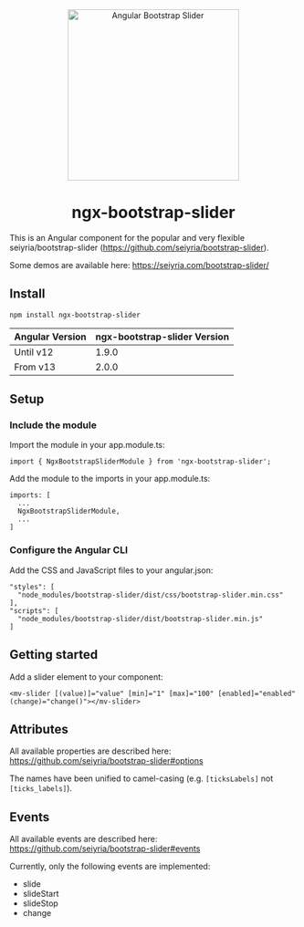 <div align="center">
  <img src="https://raw.githubusercontent.com/moritzvieli/ngx-bootstrap-slider/master/misc/documentation-assets/examples.png" width="300" alt="Angular Bootstrap Slider">
  <br>
  <h1>ngx-bootstrap-slider</h1>
</div>

This is an Angular component for the popular and very flexible seiyria/bootstrap-slider (https://github.com/seiyria/bootstrap-slider).

Some demos are available here: https://seiyria.com/bootstrap-slider/

## Install

```
npm install ngx-bootstrap-slider
```

| Angular Version | ngx-bootstrap-slider Version |
| --------------- | ---------------------------- |
| Until v12       | 1.9.0                        |
| From v13        | 2.0.0                        |

## Setup

### Include the module

Import the module in your app.module.ts:

```
import { NgxBootstrapSliderModule } from 'ngx-bootstrap-slider';
```

Add the module to the imports in your app.module.ts:

```
imports: [
  ...
  NgxBootstrapSliderModule,
  ...
]
```

### Configure the Angular CLI

Add the CSS and JavaScript files to your angular.json:

```
"styles": [
  "node_modules/bootstrap-slider/dist/css/bootstrap-slider.min.css"
],
"scripts": [
  "node_modules/bootstrap-slider/dist/bootstrap-slider.min.js"
]
```

## Getting started

Add a slider element to your component:

```
<mv-slider [(value)]="value" [min]="1" [max]="100" [enabled]="enabled" (change)="change()"></mv-slider>
```

## Attributes

All available properties are described here: https://github.com/seiyria/bootstrap-slider#options

The names have been unified to camel-casing (e.g. `[ticksLabels]` not `[ticks_labels]`).

## Events

All available events are described here: https://github.com/seiyria/bootstrap-slider#events

Currently, only the following events are implemented:
- slide
- slideStart
- slideStop
- change